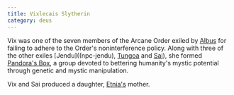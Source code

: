```yaml
---
title: Vixlecais Slytherin
category: deus
---
```

Vix was one of the seven members of the Arcane Order exiled by [Albus](npc-albus) for failing to adhere to the Order's noninterference policy. Along with three of the other exiles [Jendu]((npc-jendu), [Tungoa](npc-tungoa) and [Sai](npc-sai)), she formed [Pandora's Box](org-pandora), a group devoted to bettering humanity's mystic potential through genetic and mystic manipulation.

Vix and Sai produced a daughter, [Etnia's](npc-etnia) mother.
